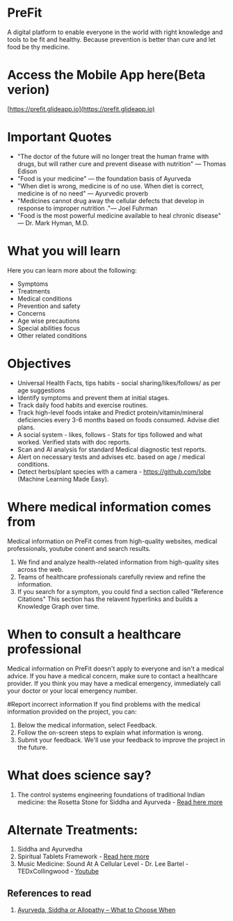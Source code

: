 # PreFit 

A digital platform to enable everyone in the world with right knowledge and tools to be fit and healthy. Because prevention is better than cure and let food be thy medicine.

# Access the Mobile App here(Beta verion) 
[https://prefit.glideapp.io](https://prefit.glideapp.io)

# Important Quotes

* "The doctor of the future will no longer treat the human frame with drugs, but will rather cure and prevent disease with nutrition" — Thomas Edison
* "Food is your medicine" — the foundation basis of Ayurveda
* "When diet is wrong, medicine is of no use. When diet is correct, medicine is of no need" — Ayurvedic proverb
* "Medicines cannot drug away the cellular defects that develop in response to improper nutrition ."— Joel Fuhrman
* "Food is the most powerful medicine available to heal chronic disease" — Dr. Mark Hyman, M.D.

# What you will learn

Here you can learn more about the following:

* Symptoms
* Treatments
* Medical conditions
* Prevention and safety
* Concerns
* Age wise precautions
* Special abilities focus
* Other related conditions

# Objectives

* Universal Health Facts, tips habits - social sharing/likes/follows/ as per age suggestions
* Identify symptoms and prevent them at initial stages.
* Track daily food habits and exercise routines.
* Track high-level foods intake and Predict protein/vitamin/mineral deficiencies every 3-6 months based on foods consumed. Advise diet plans.
* A social system - likes, follows - Stats for tips followed and what worked. Verified stats with doc reports.
* Scan and AI analysis for standard Medical diagnostic test reports.
* Alert on necessary tests and advises etc. based on age / medical conditions.
* Detect herbs/plant species with a camera - https://github.com/lobe (Machine Learning Made Easy).

# Where medical information comes from

Medical information on PreFit comes from high-quality websites, medical professionals, youtube conent and search results.

1. We find and analyze health-related information from high-quality sites across the web.
2. Teams of healthcare professionals carefully review and refine the information.
3. If you search for a symptom, you could find a section called "Reference Citations" This section has the relavent hyperlinks and builds a Knowledge Graph over time.

# When to consult a healthcare professional

Medical information on PreFit doesn't apply to everyone and isn't a medical advice. If you have a medical concern, make sure to contact a healthcare provider. If you think you may have a medical emergency, immediately call your doctor or your local emergency number.

#Report incorrect information
If you find problems with the medical information provided on the project, you can:

1. Below the medical information, select Feedback.
2. Follow the on-screen steps to explain what information is wrong.
3. Submit your feedback.
We'll use your feedback to improve the project in the future.

# What does science say?

1. The control systems engineering foundations of traditional Indian medicine: the Rosetta Stone for Siddha and Ayurveda - [Read here more](./TheRosettaStoneforSiddhaAndAyurveda.md)

# Alternate Treatments: 
1. Siddha and Ayurvedha
2. Spiritual Tablets Framework - [Read here more](./spiritualtablets.com.md)
3. Music Medicine: Sound At A Cellular Level -  Dr. Lee Bartel - TEDxCollingwood - [Youtube](https://www.youtube.com/watch?v=wDZgzsQh0Dw)

## References to read
1. [Ayurveda, Siddha or Allopathy – What to Choose When](https://isha.sadhguru.org/us/en/wisdom/article/health-a-holistic-perspective)
 
